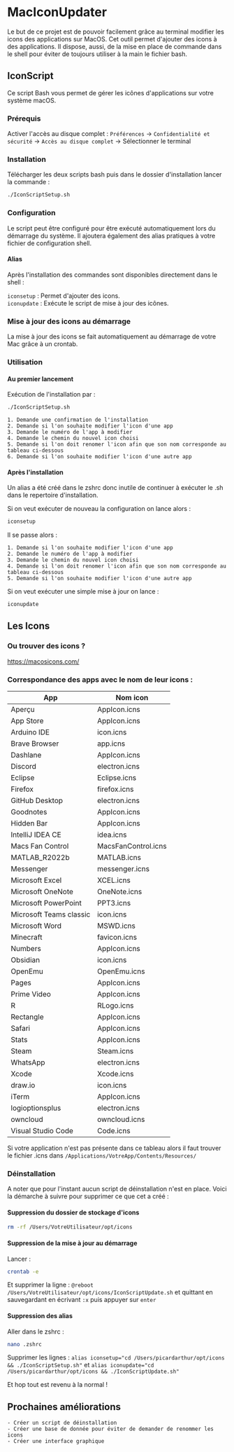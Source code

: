 # MacIconUpdater

Le but de ce projet est de pouvoir facilement grâce au terminal modifier les icons des applications sur MacOS.
Cet outil permet d'ajouter des icons à des applications. Il dispose, aussi,  de la mise en place de commande dans le shell pour éviter de toujours utiliser à la main le fichier bash.

## IconScript

Ce script Bash vous permet de gérer les icônes d'applications sur votre système macOS.

### Prérequis

Activer l'accès au disque complet :
`Préférences` -> `Confidentialité et sécurité` -> `Accès au disque complet` -> Sélectionner le terminal

### Installation

Télécharger les deux scripts bash puis dans le dossier d'installation lancer la commande : 

```bash
./IconScriptSetup.sh
```

### Configuration

Le script peut être configuré pour être exécuté automatiquement lors du démarrage du système. Il ajoutera également des alias pratiques à votre fichier de configuration shell.

#### Alias

Après l'installation des commandes sont disponibles directement dans le shell :

`iconsetup` : Permet d'ajouter des icons.  
`iconupdate` : Exécute le script de mise à jour des icônes.

### Mise à jour des icons au démarrage

La mise à jour des icons se fait automatiquement au démarrage de votre Mac grâce à un crontab.

### Utilisation

#### Au premier lancement 

Exécution de l'installation par :

```bash
./IconScriptSetup.sh
```

```
1. Demande une confirmation de l'installation
2. Demande si l'on souhaite modifier l'icon d'une app
3. Demande le numéro de l'app à modifier
4. Demande le chemin du nouvel icon choisi
5. Demande si l'on doit renomer l'icon afin que son nom corresponde au tableau ci-dessous
6. Demande si l'on souhaite modifier l'icon d'une autre app
```

#### Après l'installation

Un alias a été créé dans le zshrc donc inutile de continuer à exécuter le .sh dans le repertoire d'installation.

Si on veut exécuter de nouveau la configuration on lance alors : 

```bash
iconsetup
```

Il se passe alors :

```
1. Demande si l'on souhaite modifier l'icon d'une app
2. Demande le numéro de l'app à modifier
3. Demande le chemin du nouvel icon choisi
4. Demande si l'on doit renomer l'icon afin que son nom corresponde au tableau ci-dessous
5. Demande si l'on souhaite modifier l'icon d'une autre app
```

Si on veut exécuter une simple mise à jour on lance :

```bash
iconupdate
```

## Les Icons

### Ou trouver des icons ?

https://macosicons.com/

### Correspondance des apps avec le nom de leur icons : 

| App                   | Nom icon           |
| --------------------- | ------------------ |
| Aperçu                | AppIcon.icns       |
| App Store             | AppIcon.icns       |
| Arduino IDE           | icon.icns          |
| Brave Browser         | app.icns           |
| Dashlane              | AppIcon.icns       |
| Discord               | electron.icns      |
| Eclipse               | Eclipse.icns       |
| Firefox               | firefox.icns       |
| GitHub Desktop        | electron.icns      |
| Goodnotes             | AppIcon.icns       |
| Hidden Bar            | AppIcon.icns       |
| IntelliJ IDEA CE      | idea.icns          |
| Macs Fan Control      | MacsFanControl.icns|
| MATLAB_R2022b         | MATLAB.icns        |
| Messenger             | messenger.icns     |
| Microsoft Excel       | XCEL.icns          |
| Microsoft OneNote     | OneNote.icns       |
| Microsoft PowerPoint  | PPT3.icns          |
| Microsoft Teams classic| icon.icns         |
| Microsoft Word        | MSWD.icns          |
| Minecraft             | favicon.icns       |
| Numbers               | AppIcon.icns       |
| Obsidian              | icon.icns          |
| OpenEmu               | OpenEmu.icns       |
| Pages                 | AppIcon.icns       |
| Prime Video           | AppIcon.icns       |
| R                     | RLogo.icns         |
| Rectangle             | AppIcon.icns       |
| Safari                | AppIcon.icns       |
| Stats                 | AppIcon.icns       |
| Steam                 | Steam.icns         |
| WhatsApp              | electron.icns      |
| Xcode                 | Xcode.icns         |
| draw.io               | icon.icns          |
| iTerm                 | AppIcon.icns       |
| logioptionsplus       | electron.icns      |
| owncloud              | owncloud.icns      |
| Visual Studio Code    | Code.icns          |



Si votre application n'est pas présente dans ce tableau alors il faut trouver le fichier .icns dans `/Applications/VotreApp/Contents/Resources/`

### Déinstallation

A noter que pour l'instant aucun script de déinstallation n'est en place.
Voici la démarche à suivre pour supprimer ce que cet a créé :

#### Suppression du dossier de stockage d'icons

```bash
rm -rf /Users/VotreUtilisateur/opt/icons
```

#### Suppression de la mise à jour au démarrage 

Lancer :

```bash
crontab -e
```

Et supprimer la ligne : `@reboot /Users/VotreUtilisateur/opt/icons/IconScriptUpdate.sh` et quittant en sauvegardant en écrivant `:x` puis appuyer sur `enter`

#### Suppression des alias 

Aller dans le zshrc :

```bash
nano .zshrc
```
Supprimer les lignes : `alias iconsetup="cd /Users/picardarthur/opt/icons && ./IconScriptSetup.sh"` et `alias iconupdate="cd /Users/picardarthur/opt/icons && ./IconScriptUpdate.sh"`

Et hop tout est revenu à la normal !

## Prochaines améliorations

```
- Créer un script de déinstallation
- Créer une base de donnée pour éviter de demander de renommer les icons
- Créer une interface graphique
```